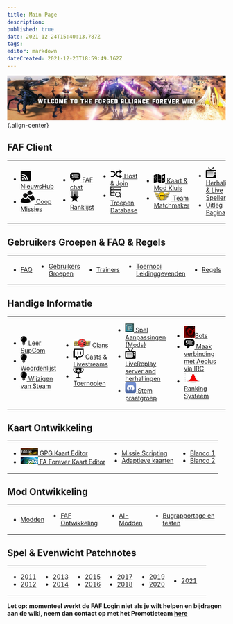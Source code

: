 ```yaml
---
title: Main Page
description: 
published: true
date: 2021-12-24T15:40:13.787Z
tags: 
editor: markdown
dateCreated: 2021-12-23T18:59:49.162Z
---
```


![wiki-banner.jpg](/wiki-banner.jpg){.align-center}

## FAF Client
<table>
<tbody>
<tr>
<td><ul>
<li><img src="/faf-client-icons/newshub-icon.png"><a href="NewsHub"> NieuwsHub</a></li>
<li><img src="/faf-client-icons/coop-icon.png"><a href="Coop-Missions"> Coop Missies</a></li>
</ul></td>
<td><ul>
<li><img src="/faf-client-icons/fafchat-icon.png"><a href="FAF-chat"> FAF chat</a></li>
<li><img src="/faf-client-icons/leaderboards-icon.png"><a href="Leaderboards"> Ranklijst</a></li>
</ul></td>
<td><ul>
<li><img src="/faf-client-icons/find-games-icon.png"><a href="Host-and-join-games"> Host & Join</a></li>
<li><img src="/information-icons/database.png" width=25px><a href="Unit-Database"> Troepen Database</a></li>
</ul></td>
<td><ul>
<li><img src="/faf-client-icons/maps-icon.png"><a href="Map-&-Mod-Vault"> Kaart & Mod Kluis</a></li>
<li><img src="/faf-client-icons/tmm-icon.png"><a href="tmm"> Team Matchmaker</a></li>
</ul></td>
<td><ul>
<li><img src="/faf-client-icons/replays-icon.png"><a href="Replays-&-Live-Games"> Herhalingen &amp; Live Spellen</a></li>
<li><a href="/Tutorials"> Uitleg Pagina</a></li>
</ul></td>
<td></td>
</tr>
</tbody>
</table>

## Gebruikers Groepen & FAQ & Regels 
<table>
<tbody>
<tr>
<td><ul>
<li><a href="FAQ"> FAQ</a></li>
</ul></td>
<td><ul>
<li><a href="User-Groups"> Gebruikers Groepen</a></li>
</ul></td>
<td><ul>
<li><a href="User-Groups#trainers"> Trainers</a></li>
</ul></td>
<td><ul>
<li><a href="User-Groups#tournament-directors"> Toernooi Leidinggevenden</a></li>
</ul></td>
<td><ul>
<li><a href="FAF-Rules"> Regels</a></li>
</ul></td>
<td><ul>
<li><a href="Vault-Rules">Kluis Regels</a></li>
</ul></td>
</tr>
</tbody>
</table>



## **Handige Informatie**
<table>
<tbody>
<tr>
<td><ul>
<li><img src="/information-icons/tutorials-icon.png"/><a href="Learning-SupCom"> Leer SupCom</a></li>
<li><img src="/information-icons/tutorials-icon.png"/><a href="Glossary"> Woordenlijst</a></li>
<li><img src="/information-icons/tutorials-icon.png"/><a href="Changes-from-steam"> Wijzigen van Steam</a></li>
</ul></td>
<td><ul>
<li><img src="/information-icons/clan-icon.png"/><a href="Clans"> Clans</a></li>
<li><img src="/information-icons/livestreams-icon.png"><a href="Casts&Livestreams"> Casts & Livestreams</a></li>
<li><img src="/information-icons/tournaments-icon.png"/> <a href="Tournaments" title="wikilink"> Toernooien</a></li>
</ul></td>
<td><ul>
<li><img src="/information-icons/gazui.png" width="20"/><a href="Game-Modifications-(Mods)"> Spel Aanpassingen (Mods)</a></li>
<li><img src="/information-icons/replays-icon.png"/><a href="LiveReplay-server-and-replays"> LiveReplay server and herhallingen</a></li>
<li><img src="/information-icons/discord-icon.png" width="25"/><a href="Voicechat-(Discord)"> Stem praatgroep</a></li>
</ul></td>
<td><ul>
<li><img src="/information-icons/qai.png" width="25"/><a href="Bots">Bots</a></li>
<li><img src="/information-icons/chat-icon.png"/><a href="Chat-IRC-server"> Maak verbinding met Aeolus via IRC</a></li>
<li><img src="/information-icons/rating-icon.png" width="40"/><a href="Rating-System"> Ranking Systeem</a></li>
</ul></td>
<td></td>
</tr>
</tbody>
</table>

## **Kaart Ontwikkeling**
<table>
<tbody>
<tr>
<td><ul>
<li><img src="/map-and-mod-icons/gpg-map-editor.png" width="40"/><a href="Map-Editor"> GPG Kaart Editor</a></li>
<li><img src="/map-and-mod-icons/faf-map-editor.png" width="40"/><a href="FA-Forever-Map-Editor"> FA Forever Kaart Editor</a></li>
</ul></td>
<td><ul>
<li><a href="Mission-Scripting"> Missie Scripting</a></li>
<li><a href="Adaptive-Maps"> Adaptieve kaarten</a></li>
</ul></td>
<td><ul>
<li><a href=""> Blanco 1</a></li>
<li><a href=""> Blanco 2</a></li>
</ul></td>
</tr>
</tbody>
</table>

## **Mod Ontwikkeling**
<table>
<tbody>
<tr>
<td><ul>
<li><a href="Modding"> Modden</a></li>
</ul></td>
<td><ul>
<li><a href="FAF-Development"> FAF Ontwikkeling</a></li>
</ul></td>
<td><ul>
<li><a href="AI-Modding"> AI-Modden</a></li>
</ul></td>
<td><ul>
<li><a href="Bug-reporting-and-testing"> Bugrapportage en testen</a></li>
</ul></td>
<td></td>
</tr>
</tbody>
</table>

## Spel & Evenwicht Patchnotes
<table>
<tbody>
<tr class="odd">
<td><ul>
<li><a href="/patches/Game-&-Balance-Patchnotes-2011"> 2011</a></li>
<li><a href="/patches/Game-&-Balance-Patchnotes-2012"> 2012</a></li>
</ul></td>
<td><ul>
<li><a href="/patches/Game-&-Balance-Patchnotes-2013"> 2013</a></li>
<li><a href="/patches/Game-&-Balance-Patchnotes-2014"> 2014</a></li>
</ul></td>
<td><ul>
<li><a href="/patches/Game-&-Balance-Patchnotes-2015"> 2015</a></li>
<li><a href="/patches/Game-&-Balance-Patchnotes-2016"> 2016</a></li>
</ul></td>
<td><ul>
<li><a href="/patches/Game-&-Balance-Patchnotes-2017"> 2017</a></li>
<li><a href="/patches/Game-&-Balance-Patchnotes-2018"> 2018</a></li>
</ul></td>
<td><ul>
<li><a href="/patches/Game-&-Balance-Patchnotes-2019"> 2019</a></li>
<li><a href="/patches/Game-&-Balance-Patchnotes-2020"> 2020</a></li>
</ul></td>
<td><ul>
<li><a href="/patches/Game-&-Balance-Patchnotes-2021"> 2021</a></li>
</ul></td>
<td></td>
</tr>
</tbody>
</table>



**Let op: momenteel werkt de FAF Login niet als je wilt helpen en bijdragen aan de wiki, neem dan contact op met het Promotieteam [here](https://discord.gg/YdGN2aESTQ)**